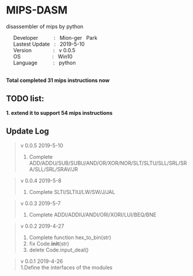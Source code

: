 # MIPS-DASM
disassembler of mips by python
  
&nbsp;&nbsp;&nbsp;&nbsp;
Developer
&nbsp;&nbsp;&nbsp;&nbsp;&nbsp;&nbsp;&nbsp;&nbsp;&nbsp;
: 
&nbsp;
Mion-ger
&nbsp;
Park  
&nbsp;&nbsp;&nbsp;&nbsp;
Lastest Update
&nbsp;
: 
&nbsp;
2019-5-10  
&nbsp;&nbsp;&nbsp;&nbsp;
Version
&nbsp;&nbsp;&nbsp;&nbsp;&nbsp;&nbsp;&nbsp;&nbsp;&nbsp;&nbsp;&nbsp;&nbsp;&nbsp;
: 
&nbsp;
v 0.0.5  
&nbsp;&nbsp;&nbsp;&nbsp;
OS
&nbsp;&nbsp;&nbsp;&nbsp;&nbsp;&nbsp;&nbsp;&nbsp;&nbsp;&nbsp;&nbsp;&nbsp;&nbsp;&nbsp;&nbsp;&nbsp;&nbsp;&nbsp;&nbsp;&nbsp;
: 
&nbsp;
Win10  
&nbsp;&nbsp;&nbsp;&nbsp;
Language&nbsp;&nbsp;&nbsp;&nbsp;&nbsp;&nbsp;&nbsp;&nbsp;&nbsp;&nbsp;
: 
&nbsp;
python    
&nbsp;&nbsp;&nbsp;&nbsp;

**Total completed 31 mips instructions now**  
  
## **TODO list:**  
**1. extend it to support 54 mips instructions**  

## Update Log  
>v 0.0.5 2019-5-10
>1. Complete ADD/ADDU/SUB/SUBU/AND/OR/XOR/NOR/SLT/SLTU/SLL/SRL/SRA/SLL/SRL/SRAV/JR  
  
>v 0.0.4 2019-5-8
>1. Complete SLTI/SLTIU/LW/SW/J/JAL
  
>v 0.0.3 2019-5-7
>1. Complete ADDI/ADDIU/ANDI/ORI/XORI/LUI/BEQ/BNE
  
>v 0.0.2 2019-4-27
>1. Complete function hex_to_bin(str)
>2. fix Code.__init__(str)
>3. delete Code.input_deal()
  
>v 0.0.1 2019-4-26  
>1.Define the interfaces of the modules  
